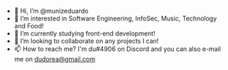 - 👋 Hi, I’m @munizeduardo
- 👀 I’m interested in Software Engineering, InfoSec, Music, Technology and Food!
- 🌱 I’m currently studying front-end development!
- 💞️ I’m looking to collaborate on any projects I can!
- 📫 How to reach me? I'm du#4906 on Discord and you can also e-mail me on dudorea@gmail.com

